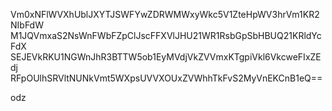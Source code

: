 Vm0xNFlWVXhUblJXYTJSWFYwZDRWMWxyWkc5V1ZteHpWV3hrVm1KR2NIbFdW
M1JQVmxaS2NsWnFWbFZpClJscFFXVlJHU21WR1RsbGpSbHBUQ21KRldYcFdX
SEJEVkRKU1NGWnJhR3BTTW5ob1EyMVdjVkZVVmxKTgpiVkl6VkcweFIxZEdj
RFpOUlhSRVltNUNkVmt5WXpsUVVXOUxZVWhhTkFvS2MyVnEKCnB1eQ==

odz
